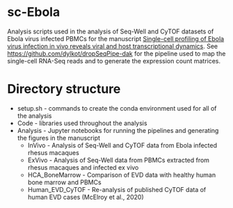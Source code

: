 # sc-Ebola
Analysis scripts used in the analysis of Seq-Well and CyTOF datasets of Ebola virus infected PBMCs for the manuscript [Single-cell profiling of Ebola virus infection in vivo reveals viral and host transcriptional dynamics](https://www.sciencedirect.com/science/article/pii/S0092867420313088). See https://github.com/dylkot/dropSeqPipe-dak for the pipeline used to map the  single-cell RNA-Seq reads and to generate the expression count matrices.

# Directory structure
- setup.sh          - commands to create the conda environment used for all of the analysis
- Code              - libraries used throughout the analysis
- Analysis          - Jupyter notebooks for running the pipelines and generating the figures in the manuscript
	- InVivo          - Analysis of Seq-Well and CyTOF data from Ebola infected rhesus macaques
	- ExVivo          - Analysis of Seq-Well data from PBMCs extracted from rhesus macaques and infected ex vivo
	- HCA_BoneMarrow  - Comparison of EVD data with healthy human bone marrow and PBMCs
	- Human_EVD_CyTOF - Re-analysis of published CyTOF data of human EVD cases (McElroy et al., 2020)
